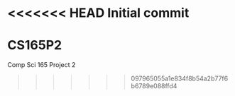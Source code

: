 <<<<<<< HEAD
Initial commit
=======
CS165P2
=======

Comp Sci 165 Project 2
>>>>>>> 097965055a1e834f8b54a2b77f6b6789e088ffd4
